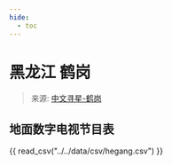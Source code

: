```yaml
---
hide:
  - toc
---
```


# 黑龙江 鹤岗

> 来源: [中文寻星-鹤岗](http://dtmb.saoing.com/hegang.htm)

## 地面数字电视节目表

{{ read_csv("../../data/csv/hegang.csv") }}
